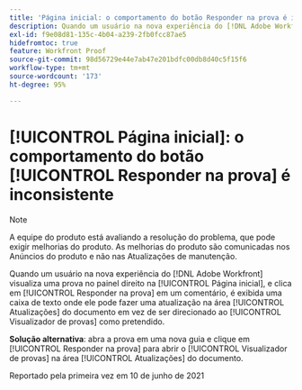 ```yaml
---
title: 'Página inicial: o comportamento do botão Responder na prova é inconsistente'
description: Quando um usuário na nova experiência do [!DNL Adobe Workfront] visualiza uma prova no painel direito na [!UICONTROL Página inicial], e clica em [!UICONTROL Responder na prova] em um comentário, é exibida uma caixa de texto onde ele pode fazer uma atualização na área [!UICONTROL Atualizações do documento] em vez de ser direcionado ao Visualizador de provas como pretendido.
exl-id: f9e08d81-135c-4b04-a239-2fb0fcc87ae5
hidefromtoc: true
feature: Workfront Proof
source-git-commit: 98d56729e44e7ab47e201bdfc00db8d40c5f15f6
workflow-type: tm+mt
source-wordcount: '173'
ht-degree: 95%

---
```


# [!UICONTROL Página inicial]: o comportamento do botão [!UICONTROL Responder na prova] é inconsistente

<!--Converted to story-->

>[!NOTE]
>
>A equipe do produto está avaliando a resolução do problema, que pode exigir melhorias do produto. As melhorias do produto são comunicadas nos Anúncios do produto e não nas Atualizações de manutenção.

Quando um usuário na nova experiência do [!DNL Adobe Workfront] visualiza uma prova no painel direito na [!UICONTROL Página inicial], e clica em [!UICONTROL Responder na prova] em um comentário, é exibida uma caixa de texto onde ele pode fazer uma atualização na área [!UICONTROL Atualizações] do documento em vez de ser direcionado ao [!UICONTROL Visualizador de provas] como pretendido.

**Solução alternativa**: abra a prova em uma nova guia e clique em [!UICONTROL Responder na prova] para abrir o [!UICONTROL Visualizador de provas] na área [!UICONTROL Atualizações] do documento.

Reportado pela primeira vez em 10 de junho de 2021

